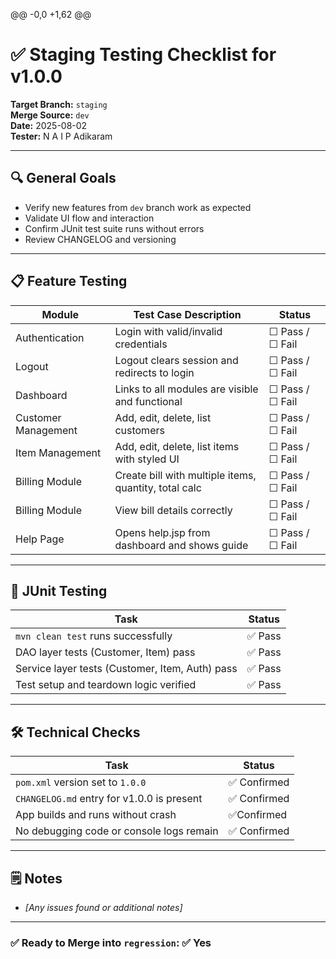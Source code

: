 @@ -0,0 +1,62 @@
# ✅ Staging Testing Checklist for v1.0.0

**Target Branch:** `staging`  
**Merge Source:** `dev`  
**Date:** 2025-08-02  
**Tester:** N A I P Adikaram

---

## 🔍 General Goals

- Verify new features from `dev` branch work as expected
- Validate UI flow and interaction
- Confirm JUnit test suite runs without errors
- Review CHANGELOG and versioning

---

## 📋 Feature Testing

| Module              | Test Case Description                                 | Status          |
|---------------------|-------------------------------------------------------|-----------------|
| Authentication      | Login with valid/invalid credentials                  | ☐ Pass / ☐ Fail |
| Logout              | Logout clears session and redirects to login          | ☐ Pass / ☐ Fail |
| Dashboard           | Links to all modules are visible and functional       | ☐ Pass / ☐ Fail |
| Customer Management | Add, edit, delete, list customers                     | ☐ Pass / ☐ Fail |
| Item Management     | Add, edit, delete, list items with styled UI          | ☐ Pass / ☐ Fail |
| Billing Module      | Create bill with multiple items, quantity, total calc | ☐ Pass / ☐ Fail |
| Billing Module      | View bill details correctly                           | ☐ Pass / ☐ Fail |
| Help Page           | Opens help.jsp from dashboard and shows guide         | ☐ Pass / ☐ Fail |

---

## 🧪 JUnit Testing

| Task                                            | Status      |
|-------------------------------------------------|-------------|
| `mvn clean test` runs successfully              | ✅ Pass |
| DAO layer tests (Customer, Item) pass           | ✅ Pass |
| Service layer tests (Customer, Item, Auth) pass | ✅ Pass |
| Test setup and teardown logic verified          | ✅ Pass |

---

## 🛠 Technical Checks

| Task                                       | Status       |
|--------------------------------------------|--------------|
| `pom.xml` version set to `1.0.0`           | ✅ Confirmed  |
| `CHANGELOG.md` entry for v1.0.0 is present | ✅ Confirmed  |
| App builds and runs without crash          | ✅Confirmed   |
| No debugging code or console logs remain   | ✅ Confirmed  |

---

## 🗒 Notes

- _[Any issues found or additional notes]_

---

### ✅ Ready to Merge into `regression`: ✅ Yes 